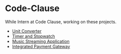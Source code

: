 # Code-Clause
While Intern at Code Clause, working on these projects.

 - [Unit Converter](https://ashket980.github.io/Code-Clause/Unit_Converter)
 - [Timer and Stopwatch](https://ashket980.github.io/Code-Clause/Timer_and_Stopwatch)
 - [Music Streaming Application]()
 - [Integrated Payment Gateway]()

